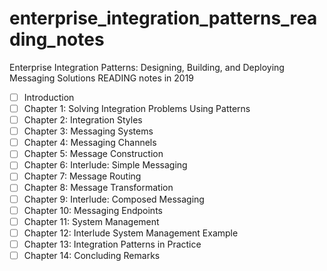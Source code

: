 # enterprise_integration_patterns_reading_notes
Enterprise Integration Patterns: Designing, Building, and Deploying Messaging Solutions READING notes in 2019


- [ ] Introduction
- [ ] Chapter 1: Solving Integration Problems Using Patterns
- [ ] Chapter 2: Integration Styles
- [ ] Chapter 3: Messaging Systems
- [ ] Chapter 4: Messaging Channels
- [ ] Chapter 5: Message Construction
- [ ] Chapter 6: Interlude: Simple Messaging
- [ ] Chapter 7: Message Routing
- [ ] Chapter 8: Message Transformation 
- [ ] Chapter 9: Interlude: Composed Messaging
- [ ] Chapter 10: Messaging Endpoints
- [ ] Chapter 11: System Management
- [ ] Chapter 12: Interlude System Management Example
- [ ] Chapter 13: Integration Patterns in Practice
- [ ] Chapter 14: Concluding Remarks
